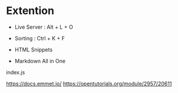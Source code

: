 # Extention 
- Live Server : Alt + L + O
- Sorting : Ctrl + K + F

- HTML Snippets
  
- Markdown All in One


index.js

https://docs.emmet.io/
https://opentutorials.org/module/2957/20611
